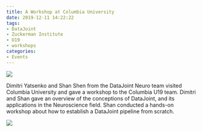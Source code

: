 ```yaml
---
title: A Workshop at Columbia University
date: 2019-12-11 14:22:22
tags:
- DataJoint
- Zuckerman Institute
- U19
- workshops
categories: 
- Events
---
```

![](/static/posts/A-workshop-at-Columbia-University/columbia-u19-brainlogo.jpeg)

Dimitri Yatsenko and Shan Shen from the DataJoint Neuro team visited Columbia University and gave a workshop to the Columbia U19 team. Dimitri and Shan gave an overview of the conceptions of DataJoint, and its applications in the Neuroscience field. Shan conducted a hands-on workshop about how to establish a DataJoint pipeline from scratch. 

![](/static/posts/A-workshop-at-Columbia-University/columbia-zuckerman-logo.jpeg)
